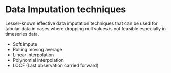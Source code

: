 # Data Imputation techniques

Lesser-known effective data imputation techniques that can be used for tabular data in cases where dropping null values is not feasible especially in timeseries data.

- Soft impute
- Rolling moving average
- Linear interpolation
- Polynomial interpolation
- LOCF (Last observation carried forward)
